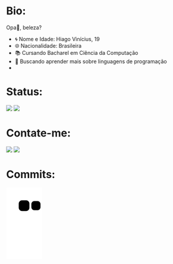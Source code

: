 <h1>Bio:</h1> Opa👋, beleza? 

- 🌀 Nome e Idade: Hiago Vinícius, 19
- 🌐 Nacionalidade: Brasileira
- 📚 Cursando Bacharel em Ciência da Computação
- 📗 Buscando aprender mais sobre linguagens de programação
-

<h1>Status:</h1>
 <div>
  <a href="https://github.com/HiagoVini23"></a>
  <img height="150em" src="https://github-readme-stats.vercel.app/api?username=HiagoVini23&show_icons=true&theme=cobalt&include_all_commits=true&count_private=true"/>
  <img height="150em" src="https://github-readme-stats.vercel.app/api/top-langs/?username=HiagoVini23&layout=compact&langs_count=7&theme=cobalt"/>
</div>

 <h1>Contate-me:</h1>
 <div> 
  <a href = "mailto:hiagovini23@gmail.com"><img src="https://img.shields.io/badge/Gmail-D14836?style=for-the-badge&logo=gmail&logoColor=white" target="_blank"></a>
  <a href=" " target="_blank"><img src="https://img.shields.io/badge/-LinkedIn-%230077B5?style=for-the-badge&logo=linkedin&logoColor=white" target="_blank"></a>
 </div>
 

 <h1>Commits:</h1>

   ![Snake animation](https://github.com/HiagoVini23/HiagoVini23/blob/output/github-contribution-grid-snake.svg)

